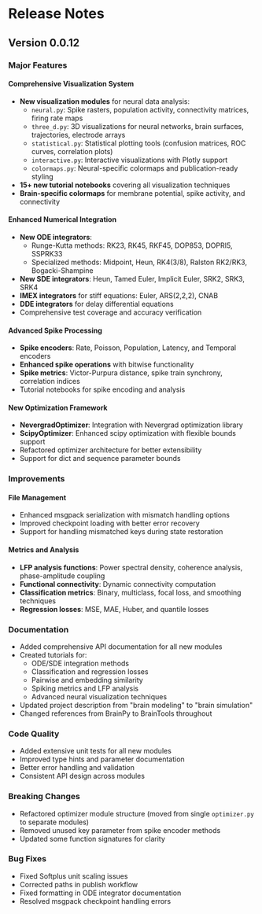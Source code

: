 # Release Notes



## Version 0.0.12

### Major Features

#### Comprehensive Visualization System
- **New visualization modules** for neural data analysis:
  - `neural.py`: Spike rasters, population activity, connectivity matrices, firing rate maps
  - `three_d.py`: 3D visualizations for neural networks, brain surfaces, trajectories, electrode arrays
  - `statistical.py`: Statistical plotting tools (confusion matrices, ROC curves, correlation plots)
  - `interactive.py`: Interactive visualizations with Plotly support
  - `colormaps.py`: Neural-specific colormaps and publication-ready styling
- **15+ new tutorial notebooks** covering all visualization techniques
- **Brain-specific colormaps** for membrane potential, spike activity, and connectivity

#### Enhanced Numerical Integration
- **New ODE integrators**: 
  - Runge-Kutta methods: RK23, RK45, RKF45, DOP853, DOPRI5, SSPRK33
  - Specialized methods: Midpoint, Heun, RK4(3/8), Ralston RK2/RK3, Bogacki-Shampine
- **New SDE integrators**: Heun, Tamed Euler, Implicit Euler, SRK2, SRK3, SRK4
- **IMEX integrators** for stiff equations: Euler, ARS(2,2,2), CNAB
- **DDE integrators** for delay differential equations
- Comprehensive test coverage and accuracy verification

#### Advanced Spike Processing
- **Spike encoders**: Rate, Poisson, Population, Latency, and Temporal encoders
- **Enhanced spike operations** with bitwise functionality
- **Spike metrics**: Victor-Purpura distance, spike train synchrony, correlation indices
- Tutorial notebooks for spike encoding and analysis

#### New Optimization Framework
- **NevergradOptimizer**: Integration with Nevergrad optimization library
- **ScipyOptimizer**: Enhanced scipy optimization with flexible bounds support
- Refactored optimizer architecture for better extensibility
- Support for dict and sequence parameter bounds

### Improvements

#### File Management
- Enhanced msgpack serialization with mismatch handling options
- Improved checkpoint loading with better error recovery
- Support for handling mismatched keys during state restoration

#### Metrics and Analysis
- **LFP analysis functions**: Power spectral density, coherence analysis, phase-amplitude coupling
- **Functional connectivity**: Dynamic connectivity computation
- **Classification metrics**: Binary, multiclass, focal loss, and smoothing techniques
- **Regression losses**: MSE, MAE, Huber, and quantile losses

### Documentation
- Added comprehensive API documentation for all new modules
- Created tutorials for:
  - ODE/SDE integration methods
  - Classification and regression losses
  - Pairwise and embedding similarity
  - Spiking metrics and LFP analysis
  - Advanced neural visualization techniques
- Updated project description from "brain modeling" to "brain simulation"
- Changed references from BrainPy to BrainTools throughout

### Code Quality
- Added extensive unit tests for all new modules
- Improved type hints and parameter documentation
- Better error handling and validation
- Consistent API design across modules

### Breaking Changes
- Refactored optimizer module structure (moved from single `optimizer.py` to separate modules)
- Removed unused key parameter from spike encoder methods
- Updated some function signatures for clarity

### Bug Fixes
- Fixed Softplus unit scaling issues
- Corrected paths in publish workflow
- Fixed formatting in ODE integrator documentation
- Resolved msgpack checkpoint handling errors






